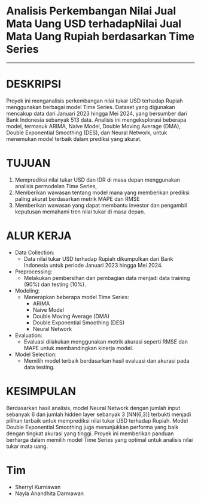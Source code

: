 # Analisis Perkembangan Nilai Jual Mata Uang USD terhadapNilai Jual Mata Uang Rupiah berdasarkan Time Series
-------

# DESKRIPSI 
Proyek ini menganalisis perkembangan nilai tukar USD terhadap Rupiah menggunakan berbagai model Time Series. Dataset yang digunakan mencakup data dari Januari 2023 hingga Mei 2024, yang bersumber dari Bank Indonesia sebanyak 513 data. Analisis ini mengeksplorasi beberapa model, termasuk ARIMA, Naive Model, Double Moving Average (DMA), Double Exponential Smoothing (DES), dan Neural Network, untuk menemukan model terbaik dalam prediksi yang akurat.

# TUJUAN 
1. Memprediksi nilai tukar USD dan IDR di masa depan menggunakan analisis permodelan Time Series,
2. Memberikan wawasan tentang model mana yang memberikan prediksi paling akurat berdasarkan metrik MAPE dan RMSE
3. Memberikan wawasan yang dapat membantu investor dan pengambil keputusan memahami tren nilai tukar di masa depan.

# ALUR KERJA 
- Data Collection:
   - Data nilai tukar USD terhadap Rupiah dikumpulkan dari Bank Indonesia untuk periode Januari 2023 hingga Mei 2024.
- Preprocessing:
   - Melakukan pembersihan dan pembagian data menjadi data training (90%) dan testing (10%).
- Modeling:
   - Menerapkan beberapa model Time Series:
     - ARIMA
     - Naive Model
     - Double Moving Average (DMA)
     - Double Exponential Smoothing (DES)
     - Neural Network
- Evaluation:
    - Evaluasi dilakukan menggunakan metrik akurasi seperti RMSE dan MAPE untuk membandingkan kinerja model.
- Model Selection:
    - Memilih model terbaik berdasarkan hasil evaluasi dan akurasi pada data testing.

# KESIMPULAN 
Berdasarkan hasil analisis, model Neural Network dengan jumlah input sebanyak 6 dan jumlah hidden layer sebanyak 3 [NN(6,3)] terbukti menjadi pilihan terbaik untuk memprediksi nilai tukar USD terhadap Rupiah. Model Double Exponential Smoothing juga menunjukkan performa yang baik dengan tingkat akurasi yang tinggi. Proyek ini memberikan panduan berharga dalam memilih model Time Series yang optimal untuk analisis nilai tukar mata uang.

# Tim 
- Sherryl Kurniawan
- Nayla Anandhita Darmawan
